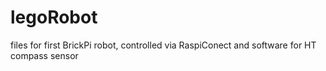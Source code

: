 legoRobot
=========

files for first BrickPi robot, controlled via RaspiConect and software for HT compass sensor
